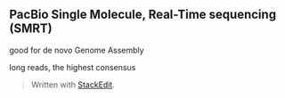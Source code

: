 ## PacBio Single Molecule, Real-Time sequencing (SMRT)
good for de novo Genome Assembly

long reads, the highest consensus

> Written with [StackEdit](https://stackedit.io/).
<!--stackedit_data:
eyJoaXN0b3J5IjpbLTE1MTE2OTUxMTgsLTIxMTk3NjA5NzhdfQ
==
-->
